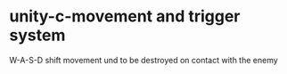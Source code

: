 # unity-c-movement and trigger system
W-A-S-D shift movement und to be destroyed on contact with the enemy
